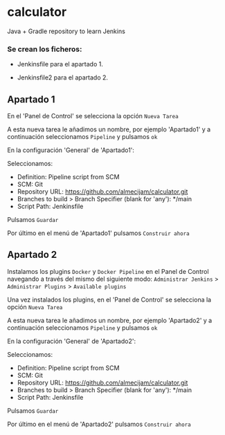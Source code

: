 # calculator
Java + Gradle repository to learn Jenkins

### Se crean los ficheros:

- Jenkinsfile para el apartado 1.

- Jenkinsfile2 para el apartado 2.


## Apartado 1

En el 'Panel de Control' se selecciona la opción `Nueva Tarea`

A esta nueva tarea le añadimos un nombre, por ejemplo 'Apartado1' y a continuación seleccionamos `Pipeline` y pulsamos `ok`

En la configuración 'General' de 'Apartado1':

Seleccionamos:
- Definition: Pipeline script from SCM
- SCM: Git
- Repository URL: https://github.com/almecijam/calculator.git
- Branches to build > Branch Specifier (blank for 'any'): */main
- Script Path: Jenkinsfile

Pulsamos `Guardar`

Por último en el menú de 'Apartado1' pulsamos `Construir ahora`

## Apartado 2

Instalamos los plugins `Docker` y `Docker Pipeline` en el Panel de Control navegando a través del mismo del siguiente modo:
`Administrar Jenkins` > `Administrar Plugins` > `Available plugins`

Una vez instalados los plugins, en el 'Panel de Control' se selecciona la opción `Nueva Tarea`

A esta nueva tarea le añadimos un nombre, por ejemplo 'Apartado2' y a continuación seleccionamos `Pipeline` y pulsamos `ok`

En la configuración 'General' de 'Apartado2':

Seleccionamos:
- Definition: Pipeline script from SCM
- SCM: Git
- Repository URL: https://github.com/almecijam/calculator.git
- Branches to build > Branch Specifier (blank for 'any'): */main
- Script Path: Jenkinsfile

Pulsamos `Guardar`

Por último en el menú de 'Apartado2' pulsamos `Construir ahora`